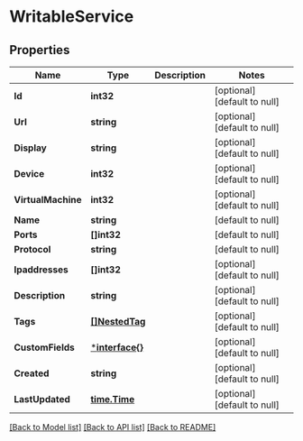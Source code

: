 # WritableService

## Properties
Name | Type | Description | Notes
------------ | ------------- | ------------- | -------------
**Id** | **int32** |  | [optional] [default to null]
**Url** | **string** |  | [optional] [default to null]
**Display** | **string** |  | [optional] [default to null]
**Device** | **int32** |  | [optional] [default to null]
**VirtualMachine** | **int32** |  | [optional] [default to null]
**Name** | **string** |  | [default to null]
**Ports** | **[]int32** |  | [default to null]
**Protocol** | **string** |  | [default to null]
**Ipaddresses** | **[]int32** |  | [optional] [default to null]
**Description** | **string** |  | [optional] [default to null]
**Tags** | [**[]NestedTag**](NestedTag.md) |  | [optional] [default to null]
**CustomFields** | [***interface{}**](interface{}.md) |  | [optional] [default to null]
**Created** | **string** |  | [optional] [default to null]
**LastUpdated** | [**time.Time**](time.Time.md) |  | [optional] [default to null]

[[Back to Model list]](../README.md#documentation-for-models) [[Back to API list]](../README.md#documentation-for-api-endpoints) [[Back to README]](../README.md)


